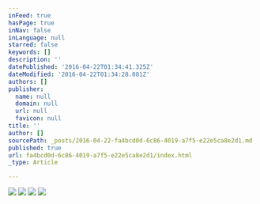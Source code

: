 ```yaml
---
inFeed: true
hasPage: true
inNav: false
inLanguage: null
starred: false
keywords: []
description: ''
datePublished: '2016-04-22T01:34:41.325Z'
dateModified: '2016-04-22T01:34:28.081Z'
authors: []
publisher:
  name: null
  domain: null
  url: null
  favicon: null
title: ''
author: []
sourcePath: _posts/2016-04-22-fa4bcd0d-6c86-4019-a7f5-e22e5ca8e2d1.md
published: true
url: fa4bcd0d-6c86-4019-a7f5-e22e5ca8e2d1/index.html
_type: Article

---
```

![](https://the-grid-user-content.s3-us-west-2.amazonaws.com/79889fc9-b86e-4411-b492-45e11b0f36d1.jpg)
![](https://the-grid-user-content.s3-us-west-2.amazonaws.com/a8559417-1bf5-4449-9c1b-d1dc30ebb878.jpg)
![](https://the-grid-user-content.s3-us-west-2.amazonaws.com/94801f76-a024-4a98-8755-ed4598b07698.jpg)
![](https://the-grid-user-content.s3-us-west-2.amazonaws.com/7540dab1-8ed4-4c59-8ef1-20424434b16f.jpg)